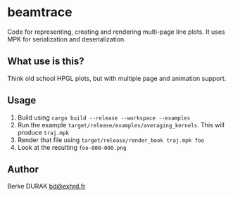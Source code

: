 # beamtrace

Code for representing, creating and rendering multi-page line plots.
It uses MPK for serialization and deserialization.

## What use is this?

Think old school HPGL plots, but with multiple page and animation
support.

## Usage

1. Build using `cargo build --release --workspace --examples`
2. Run the example `target/release/examples/averaging_kernels`.  This will produce `traj.mpk`
3. Render that file using `target/release/render_book traj.mpk foo`
4. Look at the resulting `foo-000-000.png`

## Author

Berke DURAK <bd@exhrd.fr>

